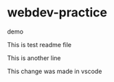 # webdev-practice

demo

This is test readme file

This is another line

This change was made in vscode
